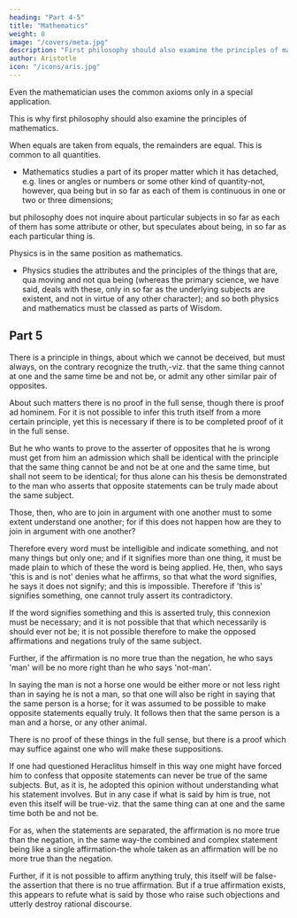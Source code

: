 ```yaml
---
heading: "Part 4-5"
title: "Mathematics"
weight: 8
image: "/covers/meta.jpg"
description: "First philosophy should also examine the principles of mathematics"
author: Aristotle
icon: "/icons/aris.jpg"
---
```





Even the mathematician uses the common axioms only in a special application.

This is why first philosophy should also examine the principles of mathematics. 

When equals are taken from equals, the remainders are equal. This is common to all quantities.
- Mathematics studies a part of its proper matter which it has detached, e.g. lines or angles or numbers or some other kind of quantity-not, however, qua being but in so far as each of them is continuous in one or two or three dimensions; 

but philosophy does not inquire about particular subjects in so far as each of them has some attribute or other, but speculates about being, in so far as each particular thing is.

Physics is in the same position as mathematics. 
- Physics studies the attributes and the principles of the things that are, qua moving and not qua being (whereas the primary science, we have said, deals with these, only in so far as the underlying subjects are existent, and not in virtue of any other character); and so both physics and mathematics must be classed as parts of Wisdom.


## Part 5


There is a principle in things, about which we cannot be deceived, but must always, on the contrary recognize the truth,-viz. that the same thing cannot at one and the same time be and not be, or admit any other similar pair of opposites. 

About such matters there is no proof in the full sense, though there is proof ad hominem. For it is not possible to infer this truth itself from a more certain principle, yet this is necessary if there is to be completed proof of it in the full sense. 

But he who wants to prove to the asserter of opposites that he is wrong must get from him an admission which shall be identical with the principle that the same thing cannot be and not be at one and the same time, but shall not seem to be identical; for thus alone can his thesis be demonstrated to the man who asserts that opposite statements can be truly made about the same subject. 

Those, then, who are to join in argument with one another must to some extent understand one another; for if this does not happen how are they to join in argument with one another? 

Therefore every word must be intelligible and indicate something, and not many things but only one; and if it signifies more than one thing, it must be made plain to which of these the word is being applied. He, then, who says 'this is and is not' denies what he affirms, so that what the word signifies, he says it does not signify; and this is impossible. Therefore if 'this is' signifies something, one cannot truly assert its contradictory.

If the word signifies something and this is asserted truly, this connexion must be necessary; and it is not possible that that which necessarily is should ever not be; it is not possible therefore to make the opposed affirmations and negations truly of the same subject. 

Further, if the affirmation is no more true than the negation, he who says 'man' will be no more right than he who says 'not-man'. 

In saying the man is not a horse one would be either more or not less right than in saying he is not a man, so that one will also be right in saying that the same person is a horse; for it was assumed to be possible to make opposite statements equally truly. It follows then that the same person is a man and a horse, or any other animal.

There is no proof of these things in the full sense, but there is a proof which may suffice against one who will make these suppositions. 

If one had questioned Heraclitus himself in this way one might have forced him to confess that opposite statements can never be true of the same subjects. But, as it is, he adopted this opinion without understanding what his statement involves. But in any case if what is said by him is true, not even this itself will be true-viz. that the same thing can at one and the same time both be and not be. 

For as, when the statements are separated, the affirmation is no more true than the negation, in the same way-the combined and complex statement being like a single affirmation-the whole taken as an affirmation will be no more true than the negation. 

Further, if it is not possible to affirm anything truly, this itself will be false-the assertion that there is no true affirmation. But if a true affirmation exists, this appears to refute what is said by those who raise such objections and utterly destroy rational discourse.
